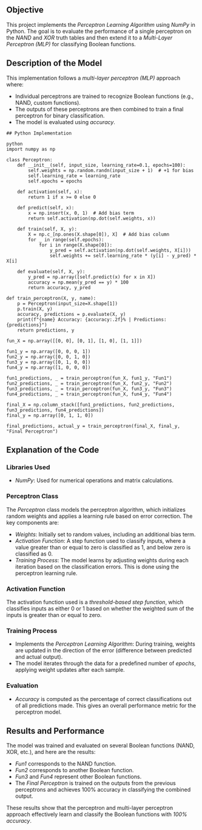 ## Objective

This project implements the *Perceptron Learning Algorithm* using *NumPy* in Python. The goal is to evaluate the performance of a single perceptron on the *NAND* and *XOR* truth tables and then extend it to a *Multi-Layer Perceptron (MLP)* for classifying Boolean functions.

## Description of the Model

This implementation follows a *multi-layer perceptron (MLP)* approach where:

- Individual perceptrons are trained to recognize Boolean functions (e.g., NAND, custom functions).
- The outputs of these perceptrons are then combined to train a final perceptron for binary classification.
- The model is evaluated using *accuracy*.
```
## Python Implementation

python
import numpy as np

class Perceptron:
    def __init__(self, input_size, learning_rate=0.1, epochs=100):
        self.weights = np.random.randn(input_size + 1)  # +1 for bias
        self.learning_rate = learning_rate
        self.epochs = epochs

    def activation(self, x):
        return 1 if x >= 0 else 0

    def predict(self, x):
        x = np.insert(x, 0, 1)  # Add bias term
        return self.activation(np.dot(self.weights, x))

    def train(self, X, y):
        X = np.c_[np.ones(X.shape[0]), X]  # Add bias column
        for _ in range(self.epochs):
            for i in range(X.shape[0]):
                y_pred = self.activation(np.dot(self.weights, X[i]))
                self.weights += self.learning_rate * (y[i] - y_pred) * X[i]

    def evaluate(self, X, y):
        y_pred = np.array([self.predict(x) for x in X])
        accuracy = np.mean(y_pred == y) * 100
        return accuracy, y_pred

def train_perceptron(X, y, name):
    p = Perceptron(input_size=X.shape[1])
    p.train(X, y)
    accuracy, predictions = p.evaluate(X, y)
    print(f"{name} Accuracy: {accuracy:.2f}% | Predictions: {predictions}")
    return predictions, y

fun_X = np.array([[0, 0], [0, 1], [1, 0], [1, 1]])

fun1_y = np.array([0, 0, 0, 1])  
fun2_y = np.array([0, 0, 1, 0])  
fun3_y = np.array([0, 1, 0, 0])  
fun4_y = np.array([1, 0, 0, 0]) 

fun1_predictions, _ = train_perceptron(fun_X, fun1_y, "Fun1")
fun2_predictions, _ = train_perceptron(fun_X, fun2_y, "Fun2")
fun3_predictions, _ = train_perceptron(fun_X, fun3_y, "Fun3")
fun4_predictions, _ = train_perceptron(fun_X, fun4_y, "Fun4")

final_X = np.column_stack([fun1_predictions, fun2_predictions, fun3_predictions, fun4_predictions])
final_y = np.array([0, 1, 1, 0])

final_predictions, actual_y = train_perceptron(final_X, final_y, "Final Perceptron")
```
## Explanation of the Code

### Libraries Used
- *NumPy*: Used for numerical operations and matrix calculations.

### Perceptron Class
The *Perceptron* class models the perceptron algorithm, which initializes random weights and applies a learning rule based on error correction. The key components are:
- *Weights*: Initially set to random values, including an additional bias term.
- *Activation Function*: A step function used to classify inputs, where a value greater than or equal to zero is classified as 1, and below zero is classified as 0.
- *Training Process*: The model learns by adjusting weights during each iteration based on the classification errors. This is done using the perceptron learning rule.

### Activation Function
The activation function used is a *threshold-based step function*, which classifies inputs as either 0 or 1 based on whether the weighted sum of the inputs is greater than or equal to zero.

### Training Process
- Implements the *Perceptron Learning Algorithm*: During training, weights are updated in the direction of the error (difference between predicted and actual output).
- The model iterates through the data for a predefined number of *epochs*, applying weight updates after each sample.

### Evaluation
- *Accuracy* is computed as the percentage of correct classifications out of all predictions made. This gives an overall performance metric for the perceptron model.

## Results and Performance

The model was trained and evaluated on several Boolean functions (NAND, XOR, etc.), and here are the results:

- *Fun1* corresponds to the NAND function.
- *Fun2* corresponds to another Boolean function.
- *Fun3* and *Fun4* represent other Boolean functions.
- The *Final Perceptron* is trained on the outputs from the previous perceptrons and achieves 100% accuracy in classifying the combined output.

These results show that the perceptron and multi-layer perceptron approach effectively learn and classify the Boolean functions with *100% accuracy*.

